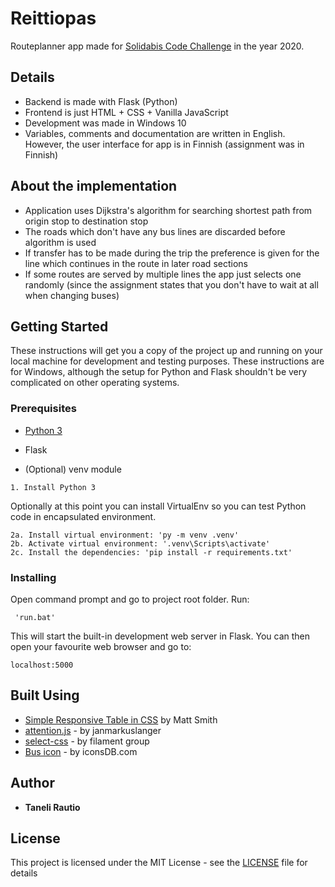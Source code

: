 # Reittiopas

Routeplanner app made for [Solidabis Code Challenge](https://koodihaaste.solidabis.com/) in the year 2020.

## Details

  * Backend is made with Flask (Python) 
  * Frontend is just HTML + CSS + Vanilla JavaScript
  * Development was made in Windows 10
  * Variables, comments and documentation are written in English. However, the user interface for app is in Finnish (assignment was in Finnish)

## About the implementation

  * Application uses Dijkstra's algorithm for searching shortest path from origin stop to destination stop
  * The roads which don't have any bus lines are discarded before algorithm is used
  * If transfer has to be made during the trip the preference is given for the line which continues in the route in later road sections
  * If some routes are served by multiple lines the app just selects one randomly (since the assignment states that you don't have to wait at all when changing buses)

## Getting Started

These instructions will get you a copy of the project up and running on your local machine for development and testing purposes. These instructions are for Windows, although the setup for Python and Flask shouldn't be very complicated on other operating systems.

### Prerequisites

  * [Python 3](https://www.python.org/downloads/windows/) 
  * Flask

  * (Optional) venv module

```
1. Install Python 3
```

Optionally at this point you can install VirtualEnv so you can test Python code in encapsulated environment. 

```
2a. Install virtual environment: 'py -m venv .venv'
2b. Activate virtual environment: '.venv\Scripts\activate'
2c. Install the dependencies: 'pip install -r requirements.txt'
```

### Installing

Open command prompt and go to project root folder. Run:

```
 'run.bat'
```
This will start the built-in development web server in Flask. You can then open your favourite web browser and go to: 

```
localhost:5000
```

## Built Using

* [Simple Responsive Table in CSS](https://codepen.io/AllThingsSmitty/pen/MyqmdM) by Matt Smith
* [attention.js](https://github.com/janmarkuslanger/attention.js) - by janmarkuslanger
* [select-css](https://github.com/filamentgroup/select-css) - by filament group
* [Bus icon](https://www.iconsdb.com/black-icons/bus-icon.html) - by iconsDB.com

## Author

* **Taneli Rautio**

## License

This project is licensed under the MIT License - see the [LICENSE](LICENSE) file for details
